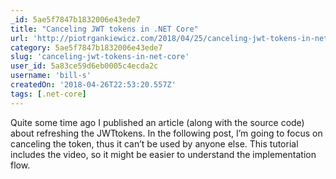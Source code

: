 ```yaml
---
_id: 5ae5f7847b1832006e43ede7
title: "Canceling JWT tokens in .NET Core"
url: 'http://piotrgankiewicz.com/2018/04/25/canceling-jwt-tokens-in-net-core/'
category: 5ae5f7847b1832006e43ede7
slug: 'canceling-jwt-tokens-in-net-core'
user_id: 5a83ce59d6eb0005c4ecda2c
username: 'bill-s'
createdOn: '2018-04-26T22:53:20.557Z'
tags: [.net-core]
---
```


Quite some time ago I published an article (along with the source code) about refreshing the JWTtokens. In the following post, I’m going to focus on canceling the token, thus it can’t be used by anyone else. This tutorial includes the video, so it might be easier to understand the implementation flow.
